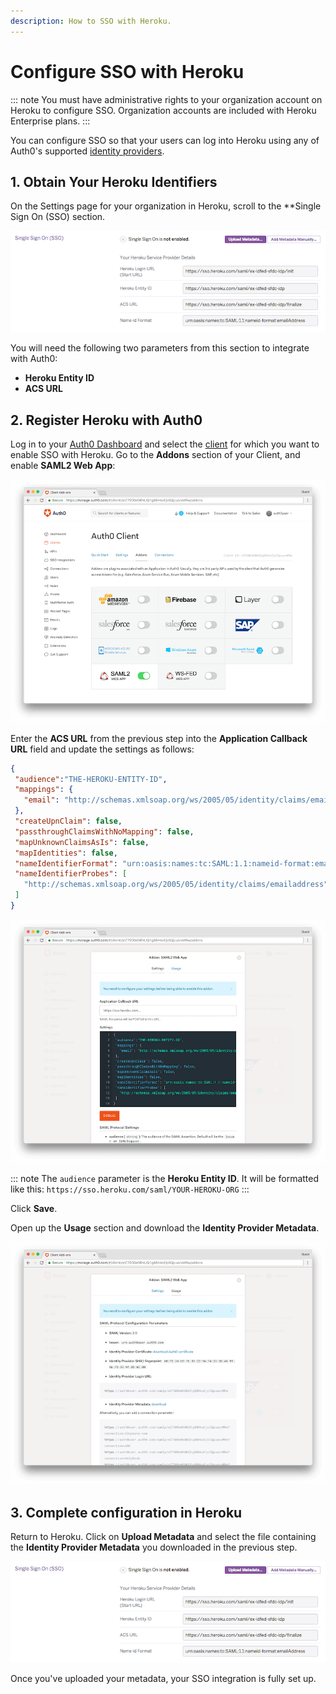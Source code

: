```yaml
---
description: How to SSO with Heroku.
---
```


# Configure SSO with Heroku

::: note
You must have administrative rights to your organization account on Heroku to configure SSO. Organization accounts are included with Heroku Enterprise plans.
:::

You can configure SSO so that your users can log into Heroku using any of Auth0's supported [identity providers](/identityproviders).

## 1. Obtain Your Heroku Identifiers

On the Settings page for your organization in Heroku, scroll to the **Single Sign On (SSO) section.

![](/media/articles/saml/saml-apps/heroku/heroku-dashboard.png)

You will need the following two parameters from this section to integrate with Auth0:

* __Heroku Entity ID__
* __ACS URL__

## 2. Register Heroku with Auth0

Log in to your [Auth0 Dashboard](${manage_url}/#/clients) and select the [client](/clients) for which you want to enable SSO with Heroku. Go to the __Addons__ section of your Client, and enable __SAML2 Web App__:

![](/media/articles/saml/saml-apps/heroku/auth0-dashboard.png)

Enter the __ACS URL__ from the previous step into the __Application Callback URL__ field and update the settings as follows:

```json
{
 "audience":"THE-HEROKU-ENTITY-ID",
 "mappings": {
   "email": "http://schemas.xmlsoap.org/ws/2005/05/identity/claims/emailaddress"
 },
 "createUpnClaim": false,
 "passthroughClaimsWithNoMapping": false,
 "mapUnknownClaimsAsIs": false,
 "mapIdentities": false,
 "nameIdentifierFormat": "urn:oasis:names:tc:SAML:1.1:nameid-format:emailAddress",
 "nameIdentifierProbes": [
   "http://schemas.xmlsoap.org/ws/2005/05/identity/claims/emailaddress"
 ]
}
```

![](/media/articles/saml/saml-apps/heroku/auth0-dashboard-saml.png)

::: note
The `audience` parameter is the __Heroku Entity ID__. It will be formatted like this: `https://sso.heroku.com/saml/YOUR-HEROKU-ORG`
:::

Click **Save**. 

Open up the __Usage__ section and download the __Identity Provider Metadata__.

![](/media/articles/saml/saml-apps/heroku/auth0-dashboard-saml-usage.png)

## 3. Complete configuration in Heroku

Return to Heroku. Click on __Upload Metadata__ and select the file containing the **Identity Provider Metadata** you downloaded in the previous step.

![](/media/articles/saml/saml-apps/heroku/heroku-dashboard.png)

Once you've uploaded your metadata, your SSO integration is fully set up.